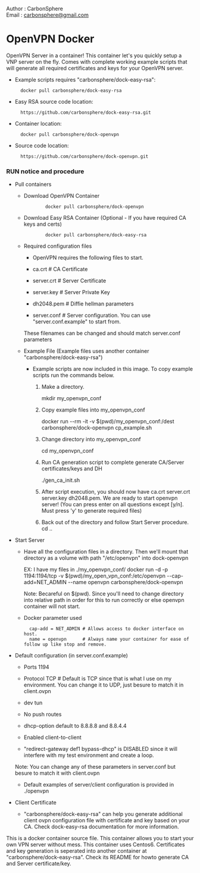 Author  : CarbonSphere <br>
Email   : carbonsphere@gmail.com<br>

# OpenVPN Docker

  OpenVPN Server in a container! This container let's you quickly setup a VNP server on the fly. Comes with complete working example scripts that will generate all required certificates and keys for your OpenVPN server. 

* Example scripts requires "carbonsphere/dock-easy-rsa":

		docker pull carbonsphere/dock-easy-rsa

* Easy RSA source code location:

		https://github.com/carbonsphere/dock-easy-rsa.git

* Container location:

		docker pull carbonsphere/dock-openvpn

* Source code location: 

		https://github.com/carbonsphere/dock-openvpn.git


### RUN notice and procedure

* Pull containers

  - Download OpenVPN Container

				docker pull carbonsphere/dock-openvpn

  - Download Easy RSA Container (Optional - If you have required CA keys and certs)

				docker pull carbonsphere/dock-easy-rsa

  - Required configuration files

     - OpenVPN requires the following files to start.

      - ca.crt        # CA Certificate
      - server.crt    # Server Certificate
      - server.key    # Server Private Key
      - dh2048.pem    # Diffie hellman parameters
      - server.conf   # Server configuration.  You can use "server.conf.example" to start from.

      These filenames can be changed and should match server.conf parameters

  - Example File (Example files uses another container "carbonsphere/dock-easy-rsa")

    - Example scripts are now included in this image. To copy example scripts run the commands below.

      1. Make a directory.  

			mkdir my_openvpn_conf

      2. Copy example files into my_openvpn_conf 

			docker run --rm -it -v $(pwd)/my_openvpn_conf:/dest carbonsphere/dock-openvpn cp_example.sh

      3. Change directory into my_openvpn_conf

			cd my_openvpn_conf

      4. Run CA generation script to complete generate CA/Server certificates/keys and DH

			./gen_ca_init.sh

      4. After script execution, you should now have ca.crt server.crt server.key dh2048.pem. We are ready to start openvpn server! (You can press enter on all questions except [y/n]. Must press 'y' to generate required files)

      5. Back out of the directory and follow Start Server procedure. 
			cd ..

* Start Server

	- Have all the configuration files in a directory. Then we'll mount that directory as a volume with path "/etc/openvpn" into dock-openvpn

		EX:  I have my files in ./my_openvpn_conf/
				docker run -d -p 1194:1194/tcp -v $(pwd)/my_open_vpn_conf:/etc/openvpn --cap-add=NET_ADMIN --name openvpn carbonsphere/dock-openvpn

		Note: Becareful on $(pwd). Since you'll need to change directory into relative path in order for this to run correctly or else openvpn container will not start.

	- Docker parameter used

			cap-add = NET_ADMIN # Allows access to docker interface on host.
			name = openvpn      # Always name your container for ease of follow up like stop and remove.

* Default configuration (in server.conf.example)

	- Ports 1194

	- Protocol TCP  # Default is TCP since that is what I use on my environment. You can 
change it to UDP, just besure to match it in client.ovpn

	- dev tun

	- No push routes 

	- dhcp-option default to 8.8.8.8 and 8.8.4.4

	- Enabled client-to-client

	- "redirect-gateway def1 bypass-dhcp" is DISABLED since it will interfere with my test environment and create a loop. 

    Note: You can change any of these parameters in server.conf but besure to match it with client.ovpn

	- Default examples of server/client configuration is provided in ./openvpn

* Client Certificate

	- "carbonsphere/dock-easy-rsa" can help you generate additional client ovpn configuration file with certificate and key based on your CA. Check dock-easy-rsa documentation for more information. 

This is a docker container source file. This container allows you to start your own VPN server without mess. This container uses Centos6. Certificates and key generation is seperated into another container at "carbonsphere/dock-easy-rsa". Check its README for howto generate CA and Server certificate/key.
